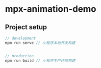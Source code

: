 # mpx-animation-demo

## Project setup

```javascript
// development
npm run serve // 小程序本地开发构建


// production
npm run build // 小程序生产环境构建

```
